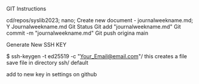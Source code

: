 GIT Instructions

cd/repos/syslib2023;
nano;
  Create new document - journalweekname.md;
  Y
  Journalweekname.md
Git Status
Git add "journalweekname.md"
Git commit -m "journalweekname.md"
Git push origina main



Generate New SSH KEY

$ ssh-keygen -t ed25519 -c "Your_Email@email.com"/
	this creates a file
	save file in directory
	ssh/ default

add to new key in settings on github
